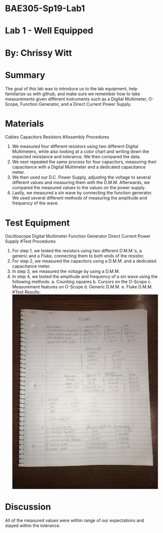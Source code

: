 # BAE305-Sp19-Lab1
# Lab 1 - Well Equipped
# By: Chrissy Witt
# Summary
The goal of this lab was to introduce us to the lab equipment, help familiarize us with github, and make sure we remember how to take measurements given different instruments such as a Digital Multimeter, O-Scope, Function Generator, and a Direct Current Power Supply. 
# Materials
Cables
Capacitors
Resistors
#Assembly Procedures
1. We measured four different resistors using two different Digital Multimeters, while also looking at a color chart and writing down the expected resistance and tolerance. We then compared the data. 
2. We next repeated the same process for four capacitors, measuring their capacitance with a Digital Multimeter and a dedicated capacitance meter. 
3. We then used our D.C. Power Supply, adjusting the voltage to several different values and measuring them with the D.M.M. Afterwards, we compared the measured values to the values on the power supply.
4. Lastly, we measured a sin wave by connecting the function generator. We used several different methods of measuring the amplitude and frequency of the wave.
# Test Equipment
Oscilloscope
Digital Multimeter
Function Generator
Direct Current Power Supply
#Test Procedures
1. For step 1, we tested the resistors using two different D.M.M.'s, a generic and a Fluke, connecting them to both ends of the resistor. 
2. For step 2, we measured the capacitors using a D.M.M. and a dedicated capacitance meter. 
3. In step 3, we measured the voltage by using a D.M.M.
4. In step 4, we tested the amplitude and frequency of a sin wave using the following methods:
a. Counting squares
b. Cursors on the O-Scope
c. Measurement features on O-Scope
d. Generic D.M.M.
e. Fluke D.M.M.
#Test Results:
![](56982481689__14DF8C5F-E757-487F-8523-527B2E42BFE6.jpeg)
# Discussion
All of the measured values were within range of our expectations and stayed within the tolerance.
